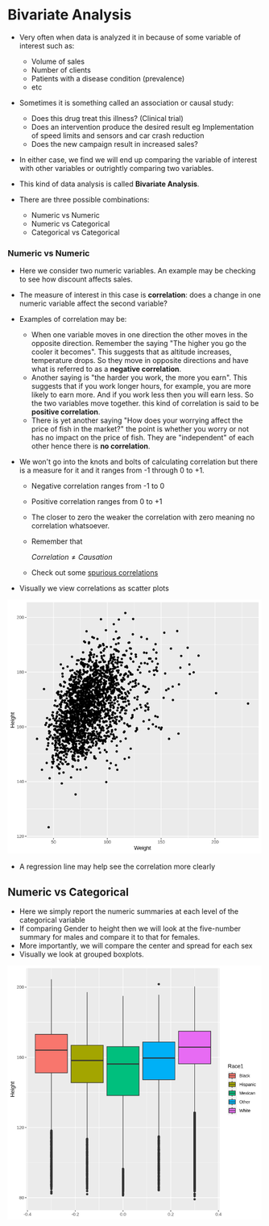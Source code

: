 # Bivariate Analysis
- Very often when data is analyzed it in because of some variable of interest such as:
    + Volume of sales
    + Number of clients
    + Patients with a disease condition (prevalence)
    + etc
- Sometimes it is something called an association or causal study:
    + Does this drug treat this illness? (Clinical trial)
    + Does an intervention produce the desired result eg Implementation of speed limits and sensors and car crash reduction
    + Does the new campaign result in increased sales?
 
- In either case, we find we will end up comparing the variable of interest with other variables or outrightly comparing two variables.
- This kind of data analysis is called **Bivariate Analysis**.
- There are three possible combinations:
    + Numeric vs Numeric
    + Numeric vs Categorical
    + Categorical vs Categorical

### Numeric vs Numeric
- Here we consider two numeric variables. An example may be checking to see how discount affects sales.
- The measure of interest in this case is **correlation**: does a change in one numeric variable affect the second variable?
- Examples of correlation may be:
    + When one variable moves in one direction the other moves in the opposite direction. Remember the saying "The higher you go the cooler it becomes". This suggests that as altitude increases, temperature drops. So they move in opposite directions and have what is referred to as a **negative correlation**.
    + Another saying is "the harder you work, the more you earn". This suggests that if you work longer hours, for example, you are more likely to earn more. And if you work less then you will earn less. So the two variables move together. this kind of correlation is said to be **positive correlation**.
    + There is yet another saying "How does your worrying affect the price of fish in the market?" the point is whether you worry or not has no impact on the price of fish. They are "independent" of each other hence there is **no correlation**.
- We won't go into the knots and bolts of calculating correlation but there is a measure for it and it ranges from -1 through 0 to +1.
    + Negative correlation ranges from -1 to 0
    + Positive correlation ranges from 0 to +1
    + The closer to zero the weaker the correlation with zero meaning no correlation whatsoever.
    + Remember that

      $Correlation \ne Causation$
    + Check out some [spurious correlations](https://tylervigen.com/spurious-correlations)

- Visually we view correlations as scatter plots

<img src='../scatter.png' width='512px' />

- A regression line may help see the correlation more clearly


## Numeric vs Categorical 
- Here we simply report the numeric summaries at each level of the categorical variable
- If comparing Gender to height then we will look at the five-number summary for males and compare it to that for females.
- More importantly, we will compare the center and spread for each sex
- Visually we look at grouped boxplots.

<img src='../gboxplot.png' width='512px' />


